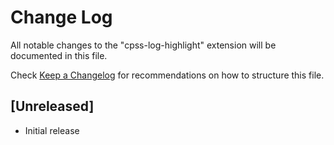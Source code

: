 # Change Log
All notable changes to the "cpss-log-highlight" extension will be documented in this file.

Check [Keep a Changelog](http://keepachangelog.com/) for recommendations on how to structure this file.

## [Unreleased]
- Initial release